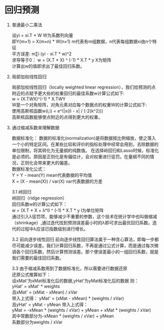 ﻿# 回归预测

1. 普通最小二乘法

   设yi = xi.T * W	W为系数列向量<br>	即Y(m×1) = X(m×n) * W(n×1)
   m代表有m组数据，n代表每组数据xi由n个特征<br> 平方误差:	m∑i (yi - xi.T *
   w)^2<br> 求导等于0：	w = (X.T * X) ^ (-1) * X.T * y X为矩阵<br>
   计算出w的值即求出了最佳回归系数。

2. 局部加权线性回归

    局部加权线性回归（locally weighted linear regression），我们给预测的点附近的点赋予更大些的权重回归的最佳系数w计算公式如下:<br> 
    w = (X.T*W*X)^(-1) * X.T*W*Y<br>
    W是一个对角矩阵，对角元素对应每个数据点的权重W的计算公式如下:<br>
    使用高斯核函数w(i,i) = e^(|x(i) - x| / (-2(k^2)))<br>
    高斯核函数能够使点附近的点得到更大的权重。

3. 通过缩减系数来理解数据

    数据标准化：
    数据的标准化(normalization)是将数据按比例缩放，使之落入一个小的特定区间。在某些比较和评价的指标处理中经常会用到，去除数据的单位限制，将其转化为无量纲的纯数值。
    在选择岭回归和Lasso时候，标准化是必须的。原因是正则化是有偏估计，会对权重进行惩罚。在量纲不同的情况，正则化会带来更大的偏差。<br>
    数据标准化公式：<br> 
    Y = Y - mean(Y)	mean代表数据的平均值<br> 
    X = (X - mean(X)) / var(X)	var代表数据的方差

    3.1 岭回归<br> 岭回归（ridge regression）<br>
    回归系数w的计算公式如下：<br> w = (X.T * X + λ*I) ^ (-1) * X.T * y
    I为单位矩阵<br>
    通过引入λ惩罚项，能够减少不重要的参数，这个技术在统计学中也叫做缩减（shrinkage）,通过迭代找到预测误差最小时的λ即可求出最优回归系数。迭代的过程中λ应该已指数级别进行增长。
        
    3.2 前向逐步线性回归
    前向逐步线性回归算法属于一种贪心算法，即每一步都尽可能减少误差。我们计算回归系数，不再是通过公式计算，而是通过每次微调各个回归系数，然后计算预测误差。那个使误差最小的一组回归系数，就是我们需要的最佳回归系数。
    
    3.3 由于缩减系数用到了数据标准化，所以需要进行数据还原<br>
    还原公式推算如下：<br> 
    设xMat'为xMat标准化后的数据,yHat'为yMat标准化后的数据 则：<br> 
    yHat' = xMat' * weights<br> 
    且xMat' = (xMat - xMean) / xVar<br> 
    带入上式得： yMat' = (xMat - xMean) * (weights / xVar)<br> 
    且yHat' = yMat - yMean 带入上式得：<br> 
    yMat = -xMean * (weights / xVar) + yMean + xMat * (weights / xVar)<br>
    其中常数部分为-xMean * (weights / xVar) + yMean<br> 
    系数部分为weights / xVar
